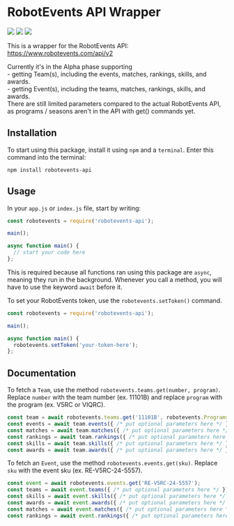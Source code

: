 # RobotEvents API Wrapper
<a href="https://www.npmjs.com/package/robotevents-api"><img src="https://img.shields.io/npm/v/robotevents-api"></a>
<a href="https://www.npmjs.com/package/robotevents-api"><img src="https://badgen.net/packagephobia/install/robotevents-api"></a>
<a href="https://github.com/zaypers/robotevents-api/blob/main/LICENSE"><img src="https://img.shields.io/github/license/zaypers/robotevents-api"></a>
<br>

This is a wrapper for the RobotEvents API:  
https://www.robotevents.com/api/v2  

Currently it's in the Alpha phase supporting  
\- getting Team(s), including the events, matches, rankings, skills, and awards.  
\- getting Event(s), including the teams, matches, rankings, skills, and awards.  
There are still limited parameters compared to the actual RobotEvents API, as programs / seasons aren't in the API with get() commands yet.

## Installation

To start using this package, install it using ``npm`` and a ``terminal``. Enter this command into the terminal:
```
npm install robotevents-api
```

## Usage

In your ``app.js`` or ``index.js`` file, start by writing:  
```javascript
const robotevents = require('robotevents-api');

main();

async function main() {
  // start your code here
};
```  
This is required because all functions ran using this package are ``async``, meaning they run in the background. Whenever you call a method, you will have to use the keyword ``await`` before it.  

To set your RobotEvents token, use the ```robotevents.setToken()``` command.
```javascript
const robotevents = require('robotevents-api');

main();

async function main() {
  robotevents.setToken('your-token-here');
};
```  

## Documentation

To fetch a ``Team``, use the method ``robotevents.teams.get(number, program)``. Replace ``number`` with the team number (ex. 11101B) and replace ``program`` with the program (ex. V5RC or VIQRC).
```javascript
const team = await robotevents.teams.get('11101B', robotevents.Programs.V5RC);
const events = await team.events({ /* put optional parameters here */ });
const matches = await team.matches({ /* put optional parameters here */ });
const rankings = await team.rankings({ /* put optional parameters here */ });
const skills = await team.skills({ /* put optional parameters here */ });
const awards = await team.awards({ /* put optional parameters here */ });
```  

To fetch an ``Event``, use the method ``robotevents.events.get(sku)``. Replace ``sku`` with the event sku (ex. RE-V5RC-24-5557).
```javascript
const event = await robotevents.events.get('RE-V5RC-24-5557');
const teams = await event.teams({ /* put optional parameters here */ });
const skills = await event.skills({ /* put optional parameters here */ });
const awards = await event.awards({ /* put optional parameters here */ });
const matches = await event.matches({ /* put optional parameters here */ });
const rankings = await event.rankings({ /* put optional parameters here */ });
```  